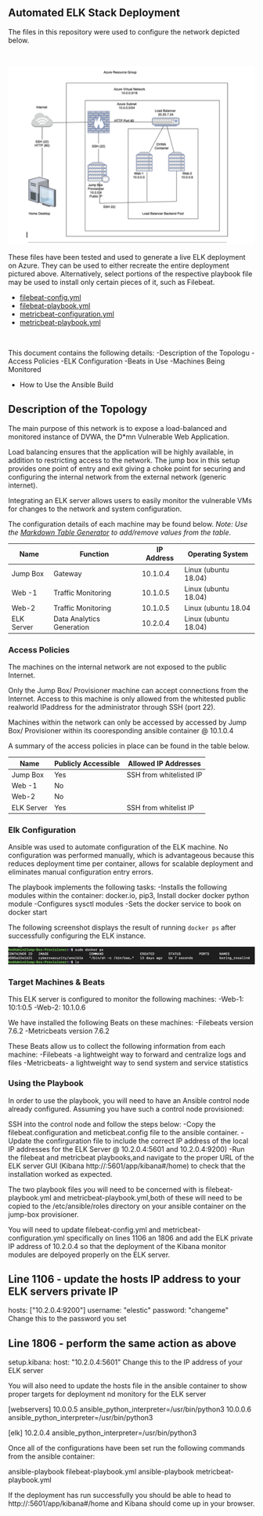 ## Automated ELK Stack Deployment

The files in this repository were used to configure the network depicted below.

<br>

![](diagrams/network%20diagram.png)

These files have been tested and used to generate a live ELK deployment on Azure. They can be used to either recreate the entire deployment pictured above. Alternatively, select portions of the respective playbook file may be used to install only certain pieces of it, such as Filebeat.
<br>

- [filebeat-config.yml](ansible/filebeat-config.yml)
- [filebeat-playbook.yml](ansible/filebeat-playbook.yml)
- [metricbeat-configuration.yml](ansible/metricbeat-configuration.yml)
- [metricbeat-playbook.yml](ansible/metricbeat-playbook.yml)

<br>

This document contains the following details:
-Description of the Topologu
-Access Policies
-ELK Configuration
 -Beats in Use
 -Machines Being Monitored
- How to Use the Ansible Build

## Description of the Topology

The main purpose of this network is to expose a load-balanced and monitored instance of DVWA, the D*mn Vulnerable Web Application.

Load balancing ensures that the application will be highly available, in addition to restricting access to the network. The jump box in this setup provides one point of entry and exit giving a choke point for securing and configuring the internal network from the external network (generic internet).

Integrating an ELK server allows users to easily monitor the vulnerable VMs for changes to the network and system configuration.

The configuration details of each machine may be found below.
_Note: Use the [Markdown Table Generator](http://www.tablesgenerator.com/markdown_tables) to add/remove values from the table_.

| Name      | Function                  | IP Address | Operating System    |
|-----------|---------------------------|------------|---------------------|
| Jump Box  | Gateway                   | 10.1.0.4   | Linux (ubuntu 18.04)|
| Web -1    | Traffic Monitoring        | 10.1.0.5   | Linux (ubuntu 18.04)|
| Web-2     | Traffic Monitoring        | 10.1.0.5   | Linux (ubuntu 18.04 |
| ELK Server| Data Analytics Generation | 10.2.0.4   | Linux (ubuntu 18.04)|

### Access Policies

The machines on the internal network are not exposed to the public Internet. 

Only the Jump Box/ Provisioner machine can accept connections from the Internet. Access to this machine is only allowed from the whitested public realworld IPaddress for the administrator through SSH (port 22).

Machines within the network can only be accessed by accessed by Jump Box/ Provisioner within its cooresponding ansible container @ 10.1.0.4

A summary of the access policies in place can be found in the table below.

| Name      | Publicly Accessible  | Allowed IP Addresses   |
|---------- |--------------------- |----------------------  |
| Jump Box  | Yes                  | SSH from whitelisted IP|   
| Web -1    | No                   |                        |
| Web-2     | No                   |                        |
| ELK Server| Yes                  | SSH from whitelist IP  |

### Elk Configuration

Ansible was used to automate configuration of the ELK machine. No configuration was performed manually, which is advantageous because this reduces deployment time per container, allows for scalable deployment and eliminates manual configuration entry errors.


The playbook implements the following tasks:
-Installs the following modules within the container: docker.io, pip3, Install docker docker python module
-Configures sysctl modules
-Sets the docker service to book on docker start

The following screenshot displays the result of running `docker ps` after successfully configuring the ELK instance.

![](images/Docker%20screen%20shot.png)

### Target Machines & Beats
This ELK server is configured to monitor the following machines:
-Web-1: 10:1:0.5
-Web-2: 10.1.0.6

We have installed the following Beats on these machines:
-Filebeats version 7.6.2
-Metricbeats version 7.6.2

These Beats allow us to collect the following information from each machine:
-Filebeats -a lightweight way to forward and centralize logs and files
-Metricbeats- a lightweight way to send system and service statistics

### Using the Playbook
In order to use the playbook, you will need to have an Ansible control node already configured. Assuming you have such a control node provisioned: 

SSH into the control node and follow the steps below:
-Copy the filebeat.configuration and meticbeat.config file to the ansible container.
-Update the confirguration file to include the correct IP address of the local IP addresses for the ELK Server @ 10.2.0.4:5601 and 10.2.0.4:9200)
-Run the filebeat and metricbeat playbooks,and navigate to the proper URL of the ELK server GUI (Kibana http://<public ELK IP address>:5601/app/kibana#/home) to check that the installation worked as expected.


The two playbook files you will need to be concerned with is filebeat-playbook.yml and metricbeat-playbook.yml,both of these will need to be copied to the /etc/ansible/roles directory on your ansible container on the jump-box provisioner. 

You will need to update filebeat-config.yml and metricbeat-configuration.yml specifically on lines 1106 an 1806 and add the ELK private IP address of 10.2.0.4 so that the deployment of the Kibana monitor modules are delpoyed properly on the ELK server. 

## Line 1106 - update the hosts IP address to your ELK servers private IP
hosts: ["10.2.0.4:9200"]
username: "elestic"
password: "changeme" 
 Change this to the password you set

## Line 1806 - perform the same action as above
setup.kibana:
   host: "10.2.0.4:5601" 
 Change this to the IP address of your ELK server
   
You will also need to update the hosts file in the ansible container to show proper targets for deployment nd monitory for the ELK server

[webservers]
10.0.0.5 ansible_python_interpreter=/usr/bin/python3
10.0.0.6 ansible_python_interpreter=/usr/bin/python3

[elk]
10.2.0.4 ansible_python_interpreter=/usr/bin/python3

Once all of the configurations have been set run the following commands from the ansible container:

ansible-playbook filebeat-playbook.yml
ansible-playbook metricbeat-playbook.yml

If the deployment has run successfully you should be able to head to http://<public ELK IP address>:5601/app/kibana#/home and Kibana should come up in your browser. 